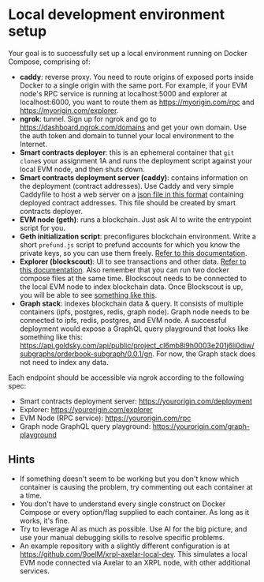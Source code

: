 # Local development environment setup

Your goal is to successfully set up a local environment running on Docker Compose, comprising of:

- **caddy**: reverse proxy. You need to route origins of exposed ports inside Docker to a single origin with the same port. For example, if your EVM node's RPC service is running at localhost:5000 and explorer at localhost:6000, you want to route them as https://myorigin.com/rpc and https://myorigin.com/explorer.
- **ngrok**: tunnel. Sign up for ngrok and go to https://dashboard.ngrok.com/domains and get your own domain. Use the auth token and domain to tunnel your local environment to the Internet.
- **Smart contracts deployer**: this is an ephemeral container that `git clone`s your assignment 1A and runs the deployment script against your local EVM node, and then shuts down.
- **Smart contracts deployment server (caddy)**: contains information on the deployment (contract addresses). Use Caddy and very simple Caddyfile to host a web server on a [json file in this format](./example-deployment.json) containing deployed contract addresses. This file should be created by smart contracts deployer.
- **EVM node (geth)**: runs a blockchain. Just ask AI to write the entrypoint script for you.
- **Geth initialization script**: preconfigures blockchain environment. Write a short `prefund.js` script to prefund accounts for which you know the private keys, so you can use them freely. [Refer to this documentation](https://geth.ethereum.org/docs/interacting-with-geth/javascript-console#interactive-use).
- **Explorer (blockscout)**: UI to see transactions and other data. [Refer to this documentation](https://docs.blockscout.com/setup/deployment/docker-compose-deployment). Also remember that you can run two docker compose files at the same time. Blockscout needs to be connected to the local EVM node to index blockchain data. Once Blockscout is up, you will be able to see [something like this](https://coston2-explorer.flare.network/).
- **Graph stack**: indexes blockchain data & query. It consists of multiple containers (ipfs, postgres, redis, graph node). Graph node needs to be connected to ipfs, redis, postgres, and EVM node. A successful deployment would expose a GraphQL query playground that looks like something like this: https://api.goldsky.com/api/public/project_cl6mb8i9h0003e201j6li0diw/subgraphs/orderbook-subgraph/0.0.1/gn. For now, the Graph stack does not need to index any data.

Each endpoint should be accessible via ngrok according to the following spec:

- Smart contracts deployment server: https://yourorigin.com/deployment
- Explorer: https://yourorigin.com/explorer
- EVM Node (RPC service): https://yourorigin.com/rpc
- Graph node GraphQL query playground: https://yourorigin.com/graph-playground

## Hints

- If something doesn't seem to be working but you don't know which container is causing the problem, try commenting out each container at a time.
- You don't have to understand every single construct on Docker Compose or every option/flag supplied to each container. As long as it works, it's fine.
- Try to leverage AI as much as possible. Use AI for the big picture, and use your manual debugging skills to resolve specific problems.
- An example repository with a slightly different configuration is at https://github.com/9oelM/xrpl-axelar-local-dev. This simulates a local EVM node connected via Axelar to an XRPL node, with other additional services.
